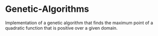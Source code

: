 # Genetic-Algorithms
Implementation of a genetic algorithm that finds the maximum point of a quadratic function that is positive over a given domain.
